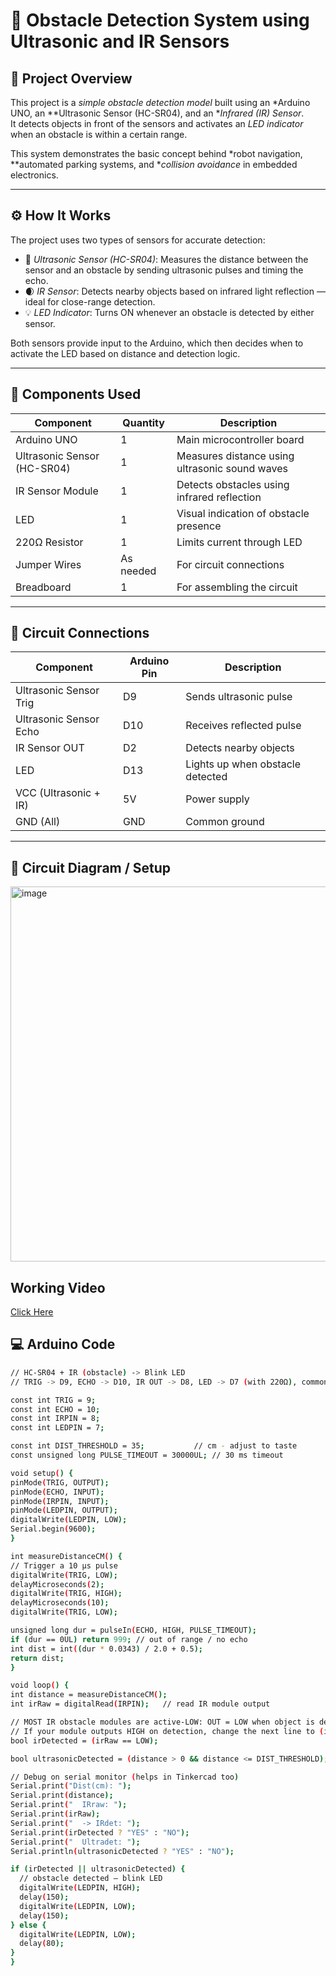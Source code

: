 # 🚨 Obstacle Detection System using Ultrasonic and IR Sensors

## 📘 Project Overview
This project is a *simple obstacle detection model* built using an *Arduino UNO, an **Ultrasonic Sensor (HC-SR04), and an **Infrared (IR) Sensor*.  
It detects objects in front of the sensors and activates an *LED indicator* when an obstacle is within a certain range.

This system demonstrates the basic concept behind *robot navigation, **automated parking systems, and **collision avoidance* in embedded electronics.

---

## ⚙ How It Works
The project uses two types of sensors for accurate detection:

- 🧭 *Ultrasonic Sensor (HC-SR04)*: Measures the distance between the sensor and an obstacle by sending ultrasonic pulses and timing the echo.
- 🌒 *IR Sensor*: Detects nearby objects based on infrared light reflection — ideal for close-range detection.
- 💡 *LED Indicator*: Turns ON whenever an obstacle is detected by either sensor.

Both sensors provide input to the Arduino, which then decides when to activate the LED based on distance and detection logic.

---

## 🧩 Components Used
| Component | Quantity | Description |
|------------|-----------|-------------|
| Arduino UNO | 1 | Main microcontroller board |
| Ultrasonic Sensor (HC-SR04) | 1 | Measures distance using ultrasonic sound waves |
| IR Sensor Module | 1 | Detects obstacles using infrared reflection |
| LED | 1 | Visual indication of obstacle presence |
| 220Ω Resistor | 1 | Limits current through LED |
| Jumper Wires | As needed | For circuit connections |
| Breadboard | 1 | For assembling the circuit |

---

## 🔌 Circuit Connections
| Component | Arduino Pin | Description |
|------------|-------------|-------------|
| Ultrasonic Sensor Trig | D9 | Sends ultrasonic pulse |
| Ultrasonic Sensor Echo | D10 | Receives reflected pulse |
| IR Sensor OUT | D2 | Detects nearby objects |
| LED | D13 | Lights up when obstacle detected |
| VCC (Ultrasonic + IR) | 5V | Power supply |
| GND (All) | GND | Common ground |

---

## 📸 Circuit Diagram / Setup
<img width="900" height="600" alt="image" src="https://github.com/user-attachments/assets/ca4d9a5d-4147-46f3-98f8-2f5fd8b1d124" />

##   Working Video

[Click Here](https://drive.google.com/file/d/115LyWLi5SNrCqn0Esxx_Ig43xoXwS9Fw/view?usp=sharing)

## 💻 Arduino Code
  ```bash
// HC-SR04 + IR (obstacle) -> Blink LED
// TRIG -> D9, ECHO -> D10, IR OUT -> D8, LED -> D7 (with 220Ω), common GND

const int TRIG = 9;
const int ECHO = 10;
const int IRPIN = 8;
const int LEDPIN = 7;

const int DIST_THRESHOLD = 35;           // cm - adjust to taste
const unsigned long PULSE_TIMEOUT = 30000UL; // 30 ms timeout

void setup() {
  pinMode(TRIG, OUTPUT);
  pinMode(ECHO, INPUT);
  pinMode(IRPIN, INPUT);
  pinMode(LEDPIN, OUTPUT);
  digitalWrite(LEDPIN, LOW);
  Serial.begin(9600);
}

int measureDistanceCM() {
  // Trigger a 10 µs pulse
  digitalWrite(TRIG, LOW);
  delayMicroseconds(2);
  digitalWrite(TRIG, HIGH);
  delayMicroseconds(10);
  digitalWrite(TRIG, LOW);

  unsigned long dur = pulseIn(ECHO, HIGH, PULSE_TIMEOUT);
  if (dur == 0UL) return 999; // out of range / no echo
  int dist = int((dur * 0.0343) / 2.0 + 0.5);
  return dist;
}

void loop() {
  int distance = measureDistanceCM();
  int irRaw = digitalRead(IRPIN);   // read IR module output

  // MOST IR obstacle modules are active-LOW: OUT = LOW when object is detected.
  // If your module outputs HIGH on detection, change the next line to (irRaw == HIGH)
  bool irDetected = (irRaw == LOW);

  bool ultrasonicDetected = (distance > 0 && distance <= DIST_THRESHOLD);

  // Debug on serial monitor (helps in Tinkercad too)
  Serial.print("Dist(cm): ");
  Serial.print(distance);
  Serial.print("  IRraw: ");
  Serial.print(irRaw);
  Serial.print("  -> IRdet: ");
  Serial.print(irDetected ? "YES" : "NO");
  Serial.print("  Ultradet: ");
  Serial.println(ultrasonicDetected ? "YES" : "NO");

  if (irDetected || ultrasonicDetected) {
    // obstacle detected — blink LED
    digitalWrite(LEDPIN, HIGH);
    delay(150);
    digitalWrite(LEDPIN, LOW);
    delay(150);
  } else {
    digitalWrite(LEDPIN, LOW);
    delay(80);
  }
}
``` 
